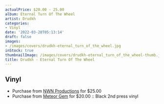```yaml
---
actualPrice: $20.00 - 25.00
album: Eternal Turn Of The Wheel
artist: Drudkh
categories:
- Vinyl
date: '2022-03-28T05:13:14'
draft: false
images:
- /images/covers/drudkh-eternal_turn_of_the_wheel.jpg
inStock: true
thumbnailImage: /images/covers/drudkh-eternal_turn_of_the_wheel-thumb.jpg
title: Drudkh - Eternal Turn Of The Wheel
---
```


## Vinyl
* Purchase from [NWN Productions](http://shop.nwnprod.com/index.php?route=product/product&path=75&product_id=21717&sort=pd.name&order=ASC) for $25.00
* Purchase from [Meteor Gem](https://meteor-gem.com/products/drudkh-eternal-turn-of-the-wheel-lp) for $20.00 :: Black 2nd press vinyl
